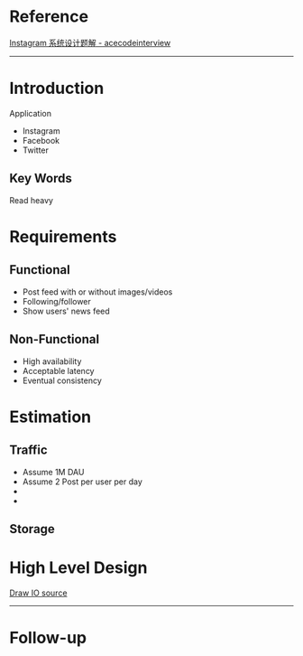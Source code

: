 # Reference

[Instagram 系统设计题解 - acecodeinterview](]https://acecodeinterview.com/instagram/)

--- 
# Introduction
Application
 - Instagram
 - Facebook
 - Twitter

## Key Words
Read heavy

# Requirements
## **Functional**
 - Post feed with or without images/videos
 - Following/follower
 - Show users' news feed

## **Non-Functional**
 - High availability
 - Acceptable latency
 - Eventual consistency

# Estimation
## **Traffic**
- Assume 1M DAU
- Assume 2 Post per user per day
- 
- 

## **Storage**


# High Level Design
[Draw IO source]()

---
# Follow-up


<!--stackedit_data:
eyJoaXN0b3J5IjpbLTM2OTIzMDIyNiwxNDA1NDQzOTg0LC0xNj
Y0ODU3MTc3XX0=
-->